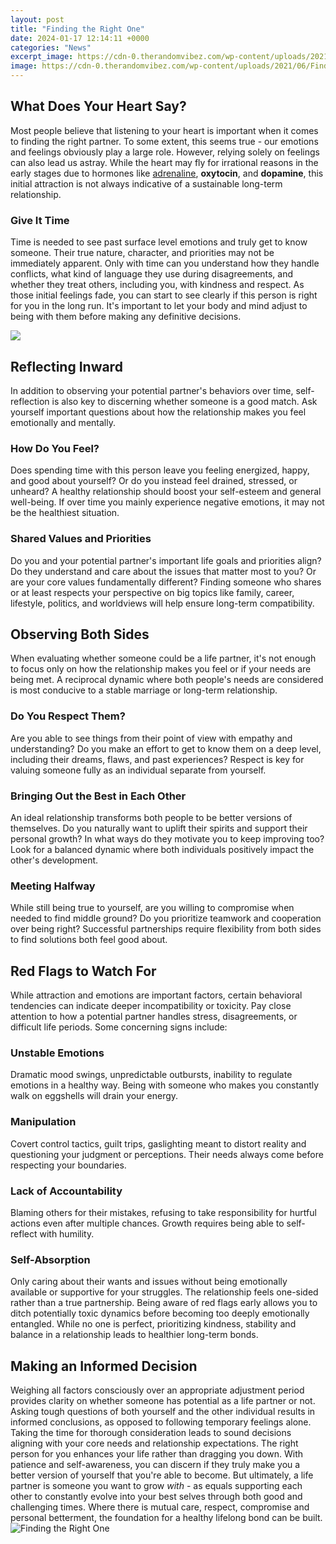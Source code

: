 ```yaml
---
layout: post
title: "Finding the Right One"
date: 2024-01-17 12:14:11 +0000
categories: "News"
excerpt_image: https://cdn-0.therandomvibez.com/wp-content/uploads/2021/06/Finding-Someone-Quotes.jpg
image: https://cdn-0.therandomvibez.com/wp-content/uploads/2021/06/Finding-Someone-Quotes.jpg
---
```


## What Does Your Heart Say?
Most people believe that listening to your heart is important when it comes to finding the right partner. To some extent, this seems true - our emotions and feelings obviously play a large role. However, relying solely on feelings can also lead us astray. While the heart may fly for irrational reasons in the early stages due to hormones like [adrenaline](https://store.fi.io.vn/chihuahuas-santa-christmas-tree-lights-funny-xmas-pajama-boys-426-chihuahua-dog), **oxytocin**, and **dopamine**, this initial attraction is not always indicative of a sustainable long-term relationship.
### Give It Time
Time is needed to see past surface level emotions and truly get to know someone. Their true nature, character, and priorities may not be immediately apparent. Only with time can you understand how they handle conflicts, what kind of language they use during disagreements, and whether they treat others, including you, with kindness and respect. As those initial feelings fade, you can start to see clearly if this person is right for you in the long run. It's important to let your body and mind adjust to being with them before making any definitive decisions.

![](https://quotefancy.com/media/wallpaper/3840x2160/3961671-Phyllis-Reynolds-Naylor-Quote-When-you-ve-found-the-right-one-when.jpg)
## Reflecting Inward 
In addition to observing your potential partner's behaviors over time, self-reflection is also key to discerning whether someone is a good match. Ask yourself important questions about how the relationship makes you feel emotionally and mentally.
### How Do You Feel?
Does spending time with this person leave you feeling energized, happy, and good about yourself? Or do you instead feel drained, stressed, or unheard? A healthy relationship should boost your self-esteem and general well-being. If over time you mainly experience negative emotions, it may not be the healthiest situation.
### Shared Values and Priorities 
Do you and your potential partner's important life goals and priorities align? Do they understand and care about the issues that matter most to you? Or are your core values fundamentally different? Finding someone who shares or at least respects your perspective on big topics like family, career, lifestyle, politics, and worldviews will help ensure long-term compatibility.
## Observing Both Sides
When evaluating whether someone could be a life partner, it's not enough to focus only on how the relationship makes you feel or if your needs are being met. A reciprocal dynamic where both people's needs are considered is most conducive to a stable marriage or long-term relationship.
### Do You Respect Them?
Are you able to see things from their point of view with empathy and understanding? Do you make an effort to get to know them on a deep level, including their dreams, flaws, and past experiences? Respect is key for valuing someone fully as an individual separate from yourself. 
### Bringing Out the Best in Each Other  
An ideal relationship transforms both people to be better versions of themselves. Do you naturally want to uplift their spirits and support their personal growth? In what ways do they motivate you to keep improving too? Look for a balanced dynamic where both individuals positively impact the other's development.
### Meeting Halfway
While still being true to yourself, are you willing to compromise when needed to find middle ground? Do you prioritize teamwork and cooperation over being right? Successful partnerships require flexibility from both sides to find solutions both feel good about.
## Red Flags to Watch For
While attraction and emotions are important factors, certain behavioral tendencies can indicate deeper incompatibility or toxicity. Pay close attention to how a potential partner handles stress, disagreements, or difficult life periods. Some concerning signs include:
### Unstable Emotions
Dramatic mood swings, unpredictable outbursts, inability to regulate emotions in a healthy way. Being with someone who makes you constantly walk on eggshells will drain your energy.
### Manipulation
Covert control tactics, guilt trips, gaslighting meant to distort reality and questioning your judgment or perceptions. Their needs always come before respecting your boundaries. 
### Lack of Accountability 
Blaming others for their mistakes, refusing to take responsibility for hurtful actions even after multiple chances. Growth requires being able to self-reflect with humility.
### Self-Absorption
Only caring about their wants and issues without being emotionally available or supportive for your struggles. The relationship feels one-sided rather than a true partnership. 
Being aware of red flags early allows you to ditch potentially toxic dynamics before becoming too deeply emotionally entangled. While no one is perfect, prioritizing kindness, stability and balance in a relationship leads to healthier long-term bonds.
## Making an Informed Decision 
Weighing all factors consciously over an appropriate adjustment period provides clarity on whether someone has potential as a life partner or not. Asking tough questions of both yourself and the other individual results in informed conclusions, as opposed to following temporary feelings alone. Taking the time for thorough consideration leads to sound decisions aligning with your core needs and relationship expectations.
The right person for you enhances your life rather than dragging you down. With patience and self-awareness, you can discern if they truly make you a better version of yourself that you're able to become. But ultimately, a life partner is someone you want to grow _with_ - as equals supporting each other to constantly evolve into your best selves through both good and challenging times. Where there is mutual care, respect, compromise and personal betterment, the foundation for a healthy lifelong bond can be built.
![Finding the Right One](https://cdn-0.therandomvibez.com/wp-content/uploads/2021/06/Finding-Someone-Quotes.jpg)